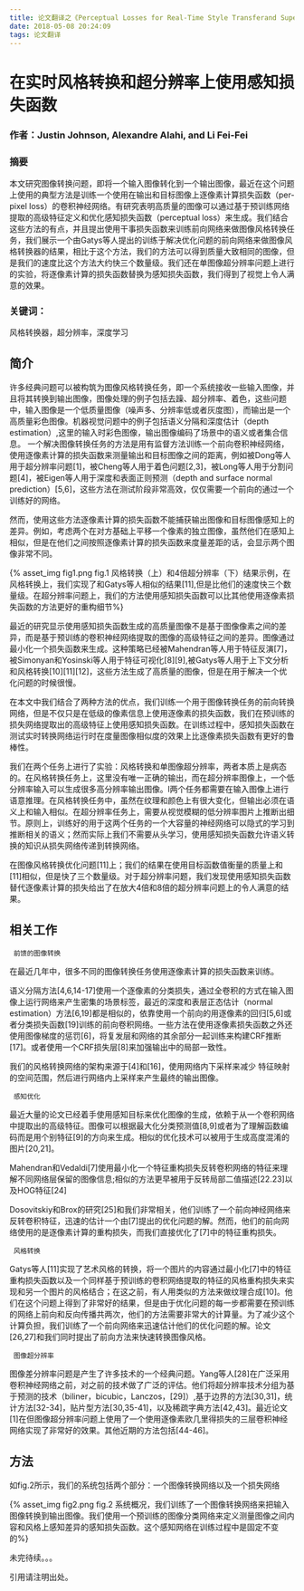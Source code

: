 ```yaml
---
title: 论文翻译之《Perceptual Losses for Real-Time Style Transferand Super-Resolution》
date: 2018-05-08 20:24:09
tags: 论文翻译
---
```

# 在实时风格转换和超分辨率上使用感知损失函数

### 作者：Justin Johnson, Alexandre Alahi, and Li Fei-Fei

### 摘要

本文研究图像转换问题，即将一个输入图像转化到一个输出图像，最近在这个问题上使用的典型方法是训练一个使用在输出和目标图像上逐像素计算损失函数（per-pixel loss）的卷积神经网络。有研究表明高质量的图像可以通过基于预训练网络提取的高级特征定义和优化感知损失函数（perceptual loss）来生成。我们结合这些方法的有点，并且提出使用干事损失函数来训练前向网络来做图像风格转换任务，我们展示一个由Gatys等人提出的训练于解决优化问题的前向网络来做图像风格转换器的结果，相比于这个方法，我们的方法可以得到质量大致相同的图像，但是我们的速度比这个方法大约快三个数量级。我们还在单图像超分辨率问题上进行的实验，将逐像素计算的损失函数替换为感知损失函数，我们得到了视觉上令人满意的效果。

### 关键词：

风格转换器，超分辨率，深度学习

## 简介

许多经典问题可以被构筑为图像风格转换任务，即一个系统接收一些输入图像，并且将其转换到输出图像，图像处理的例子包括去躁、超分辨率、着色，这些问题中，输入图像是一个低质量图像（噪声多、分辨率低或者灰度图），而输出是一个高质量彩色图像。机器视觉问题中的例子包括语义分隔和深度估计（depth estimation）,这里的输入时彩色图像，输出图像编码了场景中的语义或者集合信息。
一个解决图像转换任务的方法是用有监督方法训练一个前向卷积神经网络，使用逐像素计算的损失函数来测量输出和目标图像之间的距离，例如被Dong等人用于超分辨率问题[1]，被Cheng等人用于着色问题[2,3]，被Long等人用于分割问题[4]，被Eigen等人用于深度和表面正则预测（depth and surface normal prediction）[5,6]，这些方法在测试阶段非常高效，仅仅需要一个前向的通过一个训练好的网络。

然而，使用这些方法逐像素计算的损失函数不能捕获输出图像和目标图像感知上的差异。例如，考虑两个在对方基础上平移一个像素的独立图像，虽然他们在感知上相似，但是在他们之间按照逐像素计算的损失函数来度量差距的话，会显示两个图像非常不同。

{% asset_img fig1.png fig.1 风格转换（上）和4倍超分辨率（下）结果示例，在风格转换上，我们实现了和Gatys等人相似的结果[11],但是比他们的速度快三个数量级。在超分辨率问题上，我们的方法使用感知损失函数可以比其他使用逐像素损失函数的方法更好的重构细节%}

最近的研究显示使用感知损失函数生成的高质量图像不是基于图像像素之间的差异，而是基于预训练的卷积神经网络提取的图像的高级特征之间的差异。图像通过最小化一个损失函数来生成。这种策略已经被Mahendran等人用于特征反演[7]，被Simonyan和Yosinski等人用于特征可视化[8][9],被Gatys等人用于上下文分析和风格转换[10][11][12]，这些方法生成了高质量的图像，但是在用于解决一个优化问题的时候很慢。

在本文中我们结合了两种方法的优点，我们训练一个用于图像转换任务的前向转换网络，但是不仅只是在低级的像素信息上使用逐像素的损失函数，我们在预训练的损失网络提取出的高级特征上使用感知损失函数。在训练过程中，感知损失函数在测试实时转换网络运行时在度量图像相似度的效果上比逐像素损失函数有更好的鲁棒性。

我们在两个任务上进行了实验：风格转换和单图像超分辨率，两者本质上是病态的。在风格转换任务上，这里没有唯一正确的输出，而在超分辨率图像上，一个低分辨率输入可以生成很多高分辨率输出图像。l两个任务都需要在输入图像上进行语意推理。在风格转换任务中，虽然在纹理和颜色上有很大变化，但输出必须在语义上和输入相似。在超分辨率任务上，需要从视觉模糊的低分辨率图片上推断出细节。原则上，训练好的用于这两个任务的一个大容量的神经网络可以隐式的学习到推断相关的语义；然而实际上我们不需要从头学习，使用感知损失函数允许语义转换的知识从损失网络传递到转换网络。

在图像风格转换优化问题[11]上；我们的结果在使用目标函数值衡量的质量上和[11]相似，但是快了三个数量级。对于超分辨率问题，我们发现使用感知损失函数替代逐像素计算的损失给出了在放大4倍和8倍的超分辨率问题上的令人满意的结果。

## 相关工作

     前馈的图像转换

在最近几年中，很多不同的图像转换任务使用逐像素计算的损失函数来训练。

语义分隔方法[4,6,14-17]使用一个逐像素的分类损失，通过全卷积的方式在输入图像上运行网络来产生密集的场景标签，最近的深度和表层正态估计（normal estimation）方法[6,19]都是相似的，依靠使用一个前向的用逐像素的回归[5,6]或者分类损失函数[19]训练的前向卷积网络。一些方法在使用逐像素损失函数之外还使用图像梯度的惩罚[6]，将复发层和网络的其余部分一起训练来构建CRF推断[17]。或者使用一个CRF损失层[8]来加强输出中的局部一致性。

我们的风格转换网络的架构来源于[4]和[16]，使用网络内下采样来减少
特征映射的空间范围，然后进行网络内上采样来产生最终的输出图像。

     感知优化

最近大量的论文已经着手使用感知目标来优化图像的生成，依赖于从一个卷积网络中提取出的高级特征。图像可以根据最大化分类预测值[8,9]或者为了理解函数编码而是用个别特征[9]的方向来生成。相似的优化技术可以被用于生成高度混淆的图片[20,21]。

Mahendran和Vedaldi[7]使用最小化一个特征重构损失反转卷积网络的特征来理解不同网络层保留的图像信息;相似的方法更早被用于反转局部二值描述[22.23]以及HOG特征[24]

Dosovitskiy和Brox的研究[25]和我们非常相关，他们训练了一个前向神经网络来反转卷积特征，迅速的估计一个由[7]提出的优化问题的解。然而，他们的前向网络使用的是逐像素计算的重构损失，而我们直接优化了[7]中的特征重构损失。

     风格转换

Gatys等人[11]实现了艺术风格的转换，将一个图片的内容通过最小化[7]中的特征重构损失函数以及一个同样基于预训练的卷积网络提取的特征的风格重构损失来实现和另一个图片的风格结合；在这之前，有人用类似的方法来做纹理合成[10]。他们在这个问题上得到了非常好的结果，但是由于优化问题的每一步都需要在预训练的网络上前向和反向传播共两次，他们的方法需要非常大的计算量。为了减少这个计算负担，我们训练了一个前向网络来迅速估计他们的优化问题的解。论文[26,27]和我们同时提出了前向方法来快速转换图像风格。

     图像超分辨率

图像差分辨率问题是产生了许多技术的一个经典问题。Yang等人[28]在广泛采用卷积神经网络之前，对之前的技术做了广泛的评估。他们将超分辨率技术分组为基于预测的技术（biliner，bicubic，Lanczos，[29]）,基于边界的方法[30,31]，统计方法[32-34]，贴片型方法[30,35-41]，以及稀疏字典方法[42,43]。最近论文[1]在但图像超分辨率问题上使用了一个使用逐像素欧几里得损失的三层卷积神经网络实现了非常好的效果。其他近期的方法包括[44-46]。

## 方法

如fig.2所示，我们的系统包括两个部分：一个图像转换网络以及一个损失网络

{% asset_img fig2.png fig.2 系统概况，我们训练了一个图像转换网络来把输入图像转换到输出图像。我们使用一个预训练的图像分类网络来定义测量图像之间内容和风格上感知差异的感知损失函数。这个感知网络在训练过程中是固定不变的%}


未完待续。。。

引用请注明出处。